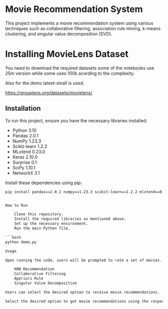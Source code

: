 # Movie Recommendation System

This project implements a movie recommendation system using various techniques such as collaborative filtering, association rule mining, k-means clustering, and singular value decomposition (SVD).

# Installing MovieLens Dataset

You need to download the required datasets some of the notebooks use 25m version while some uses 100k acording to the complexity.

Also for the demo latest-small is used.

https://grouplens.org/datasets/movielens/

## Installation

To run this project, ensure you have the necessary libraries installed:

- Python 3.10
- Pandas 2.0.1
- NumPy 1.23.3
- Scikit-learn 1.2.2
- MLxtend 0.23.0
- Keras 2.10.0
- Surprise 0.1
- SciPy 1.10.1
- NetworkX 3.1

Install these dependencies using pip:

```bash
pip install pandas==2.0.1 numpy==1.23.3 scikit-learn==1.2.2 mlxtend==0.23.0 keras==2.10.0 surprise==0.1 scipy==1.10.1 networkx==3.1


How to Run

    Clone this repository.
    Install the required libraries as mentioned above.
    Set up the necessary environment.
    Run the main Python file.

```bash
python demo.py

Usage

Upon running the code, users will be prompted to rate a set of movies. These ratings are then used to generate personalized movie recommendations. The system provides options for different recommendation techniques:

    KNN Recommendation
    Collaborative Filtering
    Appriori Rule
    Singular Value Decomposition

Users can select the desired option to receive movie recommendations.

Select the desired option to get movie recommendations using the respective technique.

